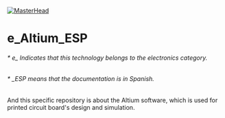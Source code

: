 [![MasterHead](http://dicer0.com/wp-content/uploads/2023/09/Altium-di_cer0-Banner.png)](https://dicer0.com/)
# e_Altium_ESP
###### * e_ Indicates that this technology belongs to the electronics category.
###### * _ESP means that the documentation is in Spanish.
And this specific repository is about the Altium software, which is used for printed circuit board's design and simulation.
